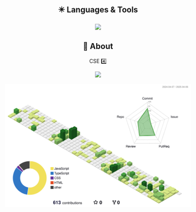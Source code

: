 <div align="center">

  
  ## :eight_pointed_black_star: Languages & Tools 
  <a href="https://skillicons.dev">
    <img src="https://skillicons.dev/icons?i=vscode,react,js,ts&theme=light" />
  </a>
 

  <br/>
  
  ## 📝 About 
  CSE 4️⃣
  <br/>
  
  <a href="https://velog.io/@dev-joohee"><img src="https://img.shields.io/badge/Tech%20Blog-11B48A?style=flat-square&logo=Vimeo&logoColor=white&link=https://velog.io/@dev-joohee"/></a>

  ![](./profile-3d-contrib/profile-green-animate.svg)

  <br/>
  

  
</div>

